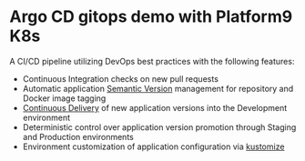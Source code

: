 # Argo CD gitops demo with Platform9 K8s

A CI/CD pipeline utilizing DevOps best practices with the following features:

- Continuous Integration checks on new pull requests
- Automatic application [Semantic Version](https://semver.org/) management for repository and Docker image tagging
- [Continuous Delivery](https://martinfowler.com/bliki/ContinuousDelivery.html) of new application versions into the Development environment
- Deterministic control over application version promotion through Staging and Production environments
- Environment customization of application configuration via [kustomize](https://kustomize.io/)
